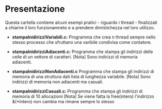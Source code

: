 # Presentazione
Questa cartella contiene alcuni esempi pratici - riguardo i thread - finalizzati a chiarire il loro funzionamneto e a prendere dimistichezza nel loro utilizzo.


- __stampaInidirizziVariabili.c:__ Programma che crea n thread sempre nello stesso processo che sfruttano una varibile condivisa come contatore.

- __stampaInidirizziAdiacenti.c:__ Programma che stampa gli indirizzi delle celle di un vettore di caratteri.
[Nota] Sono indirizzi di memoria adiacenti.

- __stampaInidirizziNonAdiacenti.c__ Programma che stampa gli indirizzi di memoria di una struttura dati lista di lunghezza variabile.
[Nota] Sono indirizzi di memoria non adiacenti ma casuali.

- __stampaInidirizziCasuali.c:__ Programma che stampa gli indirizzi di memoria di 10 allocazioni
[Nota] Se viene fatta la free(intero) l'indirizzo &(*intero) non cambia ma rimane sempre lo stesso

